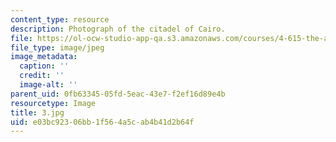 ```yaml
---
content_type: resource
description: Photograph of the citadel of Cairo.
file: https://ol-ocw-studio-app-qa.s3.amazonaws.com/courses/4-615-the-architecture-of-cairo-spring-2002/e03bc92306bb1f564a5cab4b41d2b64f_3.jpg
file_type: image/jpeg
image_metadata:
  caption: ''
  credit: ''
  image-alt: ''
parent_uid: 0fb63345-05fd-5eac-43e7-f2ef16d89e4b
resourcetype: Image
title: 3.jpg
uid: e03bc923-06bb-1f56-4a5c-ab4b41d2b64f
---
```

